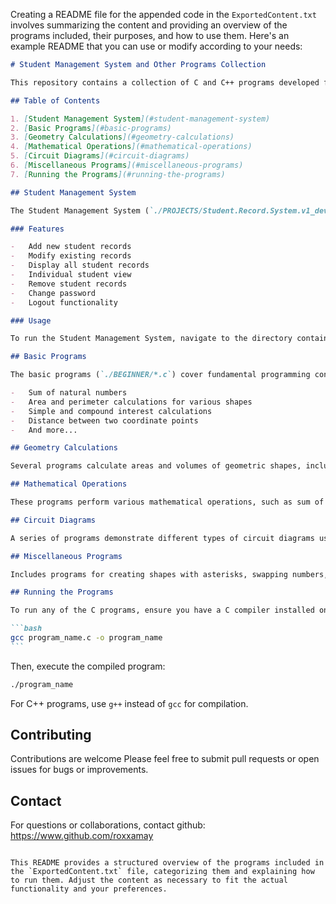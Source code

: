 Creating a README file for the appended code in the `ExportedContent.txt` involves summarizing the content and providing an overview of the programs included, their purposes, and how to use them. Here's an example README that you can use or modify according to your needs:

````markdown
# Student Management System and Other Programs Collection

This repository contains a collection of C and C++ programs developed for educational purposes, covering a wide range of topics from basic programming concepts to more complex applications like a student management system. The programs are designed to demonstrate various programming techniques, algorithms, and data structures. Below is a brief overview of the included programs and their functionalities.

## Table of Contents

1. [Student Management System](#student-management-system)
2. [Basic Programs](#basic-programs)
3. [Geometry Calculations](#geometry-calculations)
4. [Mathematical Operations](#mathematical-operations)
5. [Circuit Diagrams](#circuit-diagrams)
6. [Miscellaneous Programs](#miscellaneous-programs)
7. [Running the Programs](#running-the-programs)

## Student Management System

The Student Management System (`./PROJECTS/Student.Record.System.v1_dev/record.c`) is a comprehensive program designed to manage the records of students in an institute. It allows for adding, modifying, displaying, and deleting student records, including details like name, department, roll number, and CGPA. It also features a password-protected login system for security.

### Features

-   Add new student records
-   Modify existing records
-   Display all student records
-   Individual student view
-   Remove student records
-   Change password
-   Logout functionality

### Usage

To run the Student Management System, navigate to the directory containing `record.c` and compile it using a C compiler. Execute the compiled program and follow the on-screen instructions.

## Basic Programs

The basic programs (`./BEGINNER/*.c`) cover fundamental programming concepts such as loops, conditionals, and file operations. They include:

-   Sum of natural numbers
-   Area and perimeter calculations for various shapes
-   Simple and compound interest calculations
-   Distance between two coordinate points
-   And more...

## Geometry Calculations

Several programs calculate areas and volumes of geometric shapes, including spheres, cylinders, cones, and prisms (`./BEGINNER/*.c`). These programs prompt the user for necessary dimensions and output the calculated area and volume.

## Mathematical Operations

These programs perform various mathematical operations, such as sum of squares and cubes of natural numbers, factorial calculations, and more (`./BEGINNER/*.c`).

## Circuit Diagrams

A series of programs demonstrate different types of circuit diagrams using logical operators (`./COLLAGE-PROGRAM/SATYENDRA-SIR/*.c`), illustrating how logical gates (AND, OR, NOT) can be represented in code.

## Miscellaneous Programs

Includes programs for creating shapes with asterisks, swapping numbers, and solving mathematical expressions (`./COLLAGE-PROGRAM/SATYENDRA-SIR/*.c`).

## Running the Programs

To run any of the C programs, ensure you have a C compiler installed on your system. Navigate to the directory containing the program and compile it using:

```bash
gcc program_name.c -o program_name
```
````

Then, execute the compiled program:

```bash
./program_name
```

For C++ programs, use `g++` instead of `gcc` for compilation.

## Contributing

Contributions are welcome Please feel free to submit pull requests or open issues for bugs or improvements.

## Contact

For questions or collaborations, contact github: https://www.github.com/roxxamay

```

This README provides a structured overview of the programs included in the `ExportedContent.txt` file, categorizing them and explaining how to run them. Adjust the content as necessary to fit the actual functionality and your preferences.
```

